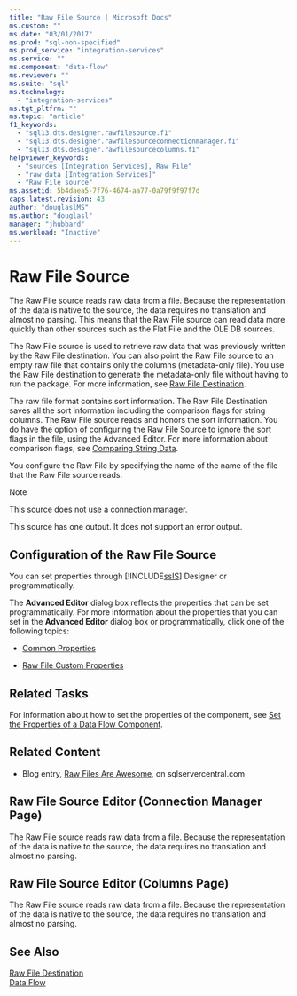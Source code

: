 ```yaml
---
title: "Raw File Source | Microsoft Docs"
ms.custom: ""
ms.date: "03/01/2017"
ms.prod: "sql-non-specified"
ms.prod_service: "integration-services"
ms.service: ""
ms.component: "data-flow"
ms.reviewer: ""
ms.suite: "sql"
ms.technology: 
  - "integration-services"
ms.tgt_pltfrm: ""
ms.topic: "article"
f1_keywords: 
  - "sql13.dts.designer.rawfilesource.f1"
  - "sql13.dts.designer.rawfilesourceconnectionmanager.f1"
  - "sql13.dts.designer.rawfilesourcecolumns.f1"
helpviewer_keywords: 
  - "sources [Integration Services], Raw File"
  - "raw data [Integration Services]"
  - "Raw File source"
ms.assetid: 5b4daea5-7f76-4674-aa77-0a79f9f97f7d
caps.latest.revision: 43
author: "douglaslMS"
ms.author: "douglasl"
manager: "jhubbard"
ms.workload: "Inactive"
---
```

# Raw File Source
  The Raw File source reads raw data from a file. Because the representation of the data is native to the source, the data requires no translation and almost no parsing. This means that the Raw File source can read data more quickly than other sources such as the Flat File and the OLE DB sources.  
  
 The Raw File source is used to retrieve raw data that was previously written by the Raw File destination. You can also point the Raw File source to an empty raw file that contains only the columns (metadata-only file). You use the Raw File destination to generate the metadata-only file without having to run the package. For more information, see [Raw File Destination](../../integration-services/data-flow/raw-file-destination.md).  
  
 The raw file format contains sort information. The Raw File Destination saves all the sort information including the comparison flags for string columns. The Raw File source reads and honors the sort information. You do have the option of configuring the Raw File Source to ignore the sort flags in the file, using the Advanced Editor. For more information about comparison flags, see [Comparing String Data](../../integration-services/data-flow/comparing-string-data.md).  
  
 You configure the Raw File by specifying the name of the name of the file that the Raw File source reads.  
  
> [!NOTE]  
>  This source does not use a connection manager.  
  
 This source has one output. It does not support an error output.  
  
## Configuration of the Raw File Source  
 You can set properties through [!INCLUDE[ssIS](../../includes/ssis-md.md)] Designer or programmatically.  
  
 The **Advanced Editor** dialog box reflects the properties that can be set programmatically. For more information about the properties that you can set in the **Advanced Editor** dialog box or programmatically, click one of the following topics:  
  
-   [Common Properties](http://msdn.microsoft.com/library/51973502-5cc6-4125-9fce-e60fa1b7b796)  
  
-   [Raw File Custom Properties](../../integration-services/data-flow/raw-file-custom-properties.md)  
  
## Related Tasks  
 For information about how to set the properties of the component, see [Set the Properties of a Data Flow Component](../../integration-services/data-flow/set-the-properties-of-a-data-flow-component.md).  
  
## Related Content  
  
-   Blog entry, [Raw Files Are Awesome](http://www.sqlservercentral.com/blogs/stratesql/archive/2011/1/1/31-days-of-ssis-_1320_-raw-files-are-awesome-_2800_1_2F00_31_2900_.aspx), on sqlservercentral.com  
  
## Raw File Source Editor (Connection Manager Page)
  The Raw File source reads raw data from a file. Because the representation of the data is native to the source, the data requires no translation and almost no parsing.   
## Raw File Source Editor (Columns Page)
  The Raw File source reads raw data from a file. Because the representation of the data is native to the source, the data requires no translation and almost no parsing.   
## See Also  
 [Raw File Destination](../../integration-services/data-flow/raw-file-destination.md)   
 [Data Flow](../../integration-services/data-flow/data-flow.md)  
  
  
